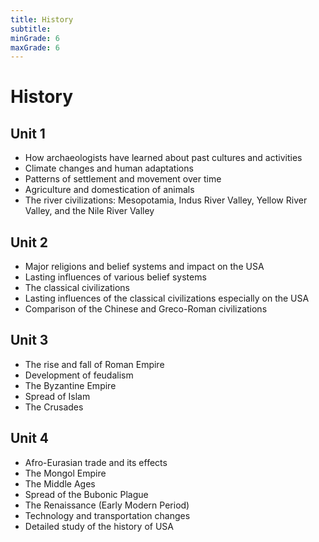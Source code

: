 ```yaml
---
title: History
subtitle: 
minGrade: 6
maxGrade: 6
---
```

# History


## Unit 1
* How archaeologists have learned about past cultures and activities
* Climate changes and human adaptations
* Patterns of settlement and movement over time
* Agriculture and domestication of animals
* The river civilizations: Mesopotamia, Indus River Valley, Yellow River Valley, and the Nile River Valley

## Unit 2
* Major religions and belief systems and impact on the USA
* Lasting influences of various belief systems
* The classical civilizations
* Lasting influences of the classical civilizations especially on the USA
* Comparison of the Chinese and Greco-Roman civilizations

## Unit 3
* The rise and fall of Roman Empire
* Development of feudalism
* The Byzantine Empire
* Spread of Islam
* The Crusades

## Unit 4
* Afro-Eurasian trade and its effects
* The Mongol Empire
* The Middle Ages
* Spread of the Bubonic Plague
* The Renaissance (Early Modern Period)
* Technology and transportation changes
* Detailed study of the history of USA